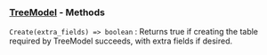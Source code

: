 ### [TreeModel](<../TreeModel.md>) - Methods
`Create(extra_fields) => boolean`
: Returns true if creating the table required by TreeModel succeeds, with extra fields if desired.